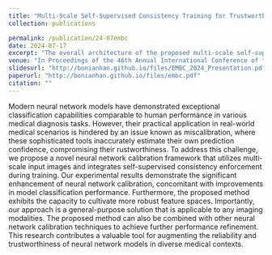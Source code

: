 ```yaml
---
title: "Multi-Scale Self-Supervised Consistency Training for Trustworthy Medical Imaging Classification."
collection: publications

permalink: /publication/24-07embc
date: 2024-07-17
excerpt: "The overall architecture of the proposed multi-scale self-supervised training framework.<br/><img src='/images/embc.png'>"
venue: "In Proceedings of the 46th Annual International Conference of the IEEE Engineering in Medicine and Biology Society (EMBC)"
slidesurl: "http://bonianhan.github.io/files/EMBC_2024_Presentation.pdf"
paperurl: "http://bonianhan.github.io/files/embc.pdf"
citation: ""
---
```


Modern neural network models have demonstrated exceptional classification capabilities comparable to human performance in various medical diagnosis tasks. However, their practical application in real-world medical scenarios is hindered by an issue known as miscalibration, where these sophisticated tools inaccurately estimate their own prediction confidence, compromising their rustworthiness. To address this challenge, we propose a novel neural network calibration framework that utilizes multi-scale input images and integrates self-supervised consistency enforcement during training. Our experimental results demonstrate the significant enhancement of neural network calibration, concomitant with improvements in model classification performance. Furthermore, the proposed method exhibits the capacity to cultivate more robust feature spaces. Importantly, our approach is a general-purpose solution that is applicable to any imaging modalities. The proposed method can also be combined with other neural network calibration techniques to achieve further performance refinement. This research contributes a valuable tool for augmenting the reliability and trustworthiness of neural network models in diverse medical contexts.